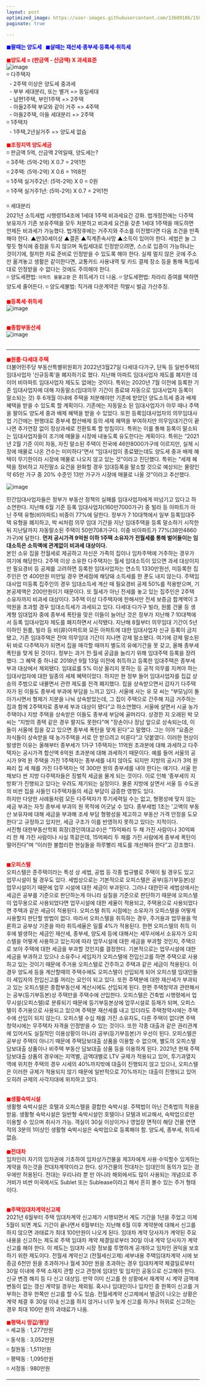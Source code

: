 ```yaml
---
layout: post
optimized_image: https://user-images.githubusercontent.com/13609186/158834851-5c5d7736-001b-448d-8bb6-eb99f2f16233.jpg
paginate: true

---
```

<span style="color:blue">**◼팔때는 양도세 &nbsp;&nbsp;◼살때는 재산세·종부세·등록세·취득세**</span><br>

<span style="color:red">**◼양도세 = (판금액 - 산금액) X 과세표준**</span><br>
![image](https://thumb.mt.co.kr/06/2021/05/2021051314510663694_1.jpg/dims/optimize/) <br>
◽ 다주택자 <br>
&nbsp; - 2주택 이상은 양도세 중과세 <br>
&nbsp; - 부부 세대분리, 또는 별거 => 동일세대 <br>
&nbsp; - 남편1주택, 부인1주택 => 2주택 <br>
&nbsp; - 아들2주택 부모와 같이 거주 => 4주택 <br>
&nbsp; - 아들2주택, 아들 세대분리 => 2주택 <br>
◽ 1주택자 <br>
&nbsp; - 1주택,2년실거주 => 양도세 없슴<br>

<span style="color:red">**◼조정지역 양도세금**</span> <br>
◽ 판금액 5억, 산금액 2억일때, 양도세는? <br>
◽ 3주택: (5억-2억) X 0.7 = 2억1천 <br>
◽ 2주택: (5억-2억) X 0.6 = 1억8천 <br>
◽ 1주택 실거주2년: (5억-2억) X 0 =  0원 <br>
◽ 1주택 실거주1년: (5억-2억) X 0.7 = 2억1천 <br>

◽ 세대분리<br>
2021년 소득세법 시행령154조에 1세대 1주택 비과세요건 강화.
법개정전에는 다주택 보유자가 기존 보유주택을 모두 처분하고 비과세 요건을 갖춘 1세대 1주택을 매도하면 언제든 비과세가 가능했다. 
법개정후에는 거주지와 주소를 이전했다면 다음 조건을 만족해야 한다. 
▲만30세이상 ▲결혼 ▲직계존속사망 ▲소득이 있어야 한다. 
세법은 늘 그렇듯 형식에 중점을 두지 않으며 독립세대로 인정받으려면, 스스로 입증이 가능하냐는 것이기에, 철저한 자료 준비로 인정받을 수 있도록 해야 한다.
실제 멀지 않은 곳에 주소만 옮겨놓고 생활은 같이한다면, 교통카드 사용내역 및 카드 결제 장소 등을 통해 독립세대로 인정받을 수 없다는 것에도 주의해야 한다. <br>
◽ 양도세편법: `아파트 물물교환` 은 취득세가 더 나옴.
◽ 양도세편법: 차라리 증여를 택하면 양도세 줄어든다.
◽ 양도세불법: 직거래 다운계약은 적발시 벌금 가산추징.
<br>

<span style="color:red">**◼등록세·취득세**</span><br>
![image](https://t1.daumcdn.net/cfile/blog/2211B6395891DCA237)<br>
<br>

<span style="color:red">**◼종합부동산세**</span><br>
![image](http://cdn.bizwatch.co.kr/news/photo/2019/01/24/0e367ee0334549d9740249280791160d112724.jpg)<br>
<br>

---

<span style="color:red">**◼원룸·다세대 주택**</span><br>
더불어민주당 부동산특별위원회가 2022년3월27일 다세대·다가구, 단독 등 일반주택의 임대사업자 ‘신규등록’을 폐지하기로 했다. 지난해 아파트 임대사업자 제도를 폐지한 데 이어 비아파트 임대사업자 제도도 없애는 것이다.
특위는 2020년 7월 이전에 등록한 기존 임대사업자에 대해 자동말소(임대의무 기간이 종료돼 자동으로 임대사업자 등록이 말소되는 것) 후 6개월 이내에 주택을 처분해야만 기존에 받았던 양도소득세 중과 배제 혜택을 받을 수 있도록 할 계획이다. 기존에는 자동말소 된 임대사업자가 아무 때나 주택을 팔아도 양도세 중과 배제 혜택을 받을 수 있었다.
또한 등록임대사업자의 의무임대사업 기간에는 현행대로 종부세 합산배제 등의 세제 혜택을 부여하지만 의무임대기간이 끝나면 추가연장 없이 정상과세로 전환토록 할 방침이다.
특위는 이를 통해 등록이 말소되는 임대사업자들이 조기에 매물을 시장에 내놓도록 유도한다는 계획이다. 특위는 “2021년 2월 기준 이미 자동, 자진 말소된 주택이 전국에 46만8000가구에 이르지만, 실제 시장에 매물로 나온 건수는 미미하다”면서 “임대사업이 종료됐는데도 양도세 중과 배제 혜택이 무기한이라 시장에 매물로 나오지 않고 있는 것”이라고 진단했다.
특위는 “세제 혜택을 정비하고 자진말소 요건을 완화할 경우 임대등록을 말소할 것으로 예상되는 물량인 약 65만 가구 중 20% 수준인 13만 가구가 시장에 매물로 나올 것”이라고 추산했다.

![image](https://pds.joongang.co.kr/news/component/htmlphoto_mmdata/202105/25/98685ea0-3b38-4055-92cf-d0414ee4d30b.jpg) <br>

민간임대사업자들은 정부가 부동산 정책의 실패를 임대사업자에게 떠넘기고 있다고 하소연한다. 지난해 6월 기준 등록 임대사업자(160만7000가구) 중 빌라 등 아파트가 아닌 주택 유형(비아파트) 비중이 77%에 달한다. 정부가 7·10대책에서 일부 등록임대주택 유형을 폐지하고, 박 씨처럼 의무 임대 기간을 지난 임대주택을 등록 말소하기 시작한 뒤 지난달까지 자동말소된 주택이 50만708가구다. 이중 비아파트가 77%(38만4660가구)에 달한다.
**먼저 공시가격 9억원 이하 1주택 소유자가 전월세를 통해 벌어들이는 임대소득은 소득액에 관계없이 비과세 대상이다.** <br>
본인 소유 집을 전월세로 제공하고 자신은 가족의 집이나 임차주택에 거주하는 경우가 여기에 해당한다. 2주택 이상 소유한 다주택자는 월세 임대소득이 있으면 과세 대상이지만 필요경비 등 공제를 고려하면 등록한 임대사업자는 연소득 1330만원선, 미등록한 집주인은 연 400만원 미만일 경우 면세점에 해당돼 소득세를 한 푼도 내지 않는다. 주택임대사업 미등록 집주인의 경우 임대소득세 계산 때 필요경비 공제 50%를 적용받으며, 기본공제액은 200만원이기 때문이다. 또 월세가 아닌 전세를 놓고 있는 집주인은 2주택 소유자까지 비과세 대상이다. 3주택 이상 다주택자에 한해서만 전세 보증금 합계액이 3억원을 초과할 경우 임대소득세가 과세되고 있다.
다세대·다가구 빌라, 원룸 건물 등 생계형 임대업자 중에 종부세 폭탄을 맞은 이들이 늘어난 것은 정부가 지난해 7·10대책에서 등록 임대사업자 제도를 폐지하면서 시작됐다. 지난해 8월부터 의무임대 기간이 5년 이하인 원룸, 빌라 등 비(非)아파트와 모든 아파트에 대한 임대사업자 신규 등록이 금지됐고, 기존 임대주택은 잔여 의무임대 기간이 지나면 강제 말소됐다. 여기에 강제 말소된 뒤 바로 다주택자가 되면서 집을 매각할 때까지 별도의 유예기간을 못 갖고, 올해 종부세 폭탄을 맞게 된 것이다. 
정부는 과거 전·월세 공급을 늘리기 위해 임대주택 등록을 장려했다. 그 혜택 중 하나로 2018년 9월 13일 이전에 취득하고 등록한 임대주택은 종부세 부과 대상에서 제외됐다. 임대료를 5% 이상 올리지 못하는 등 공적 의무를 지켜야 하는 임대사업자에 대한 일종의 세제 혜택이었다. 하지만 현 정부 들어 임대사업자를 집값 상승의 주범으로 내몰면서 관련 제도를 전격 폐지했다.
집을 상속받으면서 갑자기 다주택자가 된 이들도 종부세 부과에 부담을 느끼고 있다. 서울에 사는 유 모 씨는 “부모님이 돌아가시면서 형제가 지분을 나눠 상속받았는데, 그 집이 주택으로 간주해 지금 거주하는 집과 함께 2주택자로 종부세 부과 대상이 됐다”고 하소연했다.
서울에 살면서 시골 농가주택이나 지방 주택을 상속받은 이들도 종부세 부담에 골머리다. 상경한 지 오래된 박 모 씨는 “지방의 종택 같은 경우 팔지도 못한다"며 "장손이나 장남 앞으로 상속되는데, 이들이 서울에 집을 갖고 있으면 종부세 폭탄을 맞게 된다”고 말했다. 그는 이어 “요즘은 자식들이 상속받을 때 농가주택을 서로 안 받으려고 미룬다”고 덧붙였다.
이러한 현상이 발생한 이유는 올해부터 종부세가 1가구 1주택자는 11억원 초과분에 대해 과세하고 다주택자는 공시가격 합산액 6억원 초과분에 대해 과세하기 때문이다. 예를 들어 서울의 공시가 9억 원 주택을 가진 1주택자는 종부세를 내지 않아도 되지만 지방의 공시가 3억 원짜리 집 세 채를 가진 다주택자는 약 300만 원의 종부세를 내야 한다는 얘기다.
서울 한 채보다 싼 지방 다주택자들은 징벌적 세금을 물게 되는 것이다. 이로 인해 ‘종부세의 지방화’가 진행되고 있다는 우려도 제기되는 실정이다. 물론 지방에 살면서 서울 등 수도권의 비싼 집을 사들인 다주택자들의 세금 부담이 급증한 영향도 있다.  
하지만 다양한 사례들처럼 모든 다주택자가 투기세력일 수는 없고, 형평성에 맞지 않는 세금 부과는 자칫 종부세 부과의 원 목적에 어긋날 수 있다. 종부세법 1조는 '고액의 부동산 보유자에 대해 세금을 부과해 조세 부담 형평성을 제고하고 부동산 가격 안정을 도모한다'고 규정하고 있지만, 세금 구조가 이를 반영하지 못하고 있다는 지적이다.  
서진형 대한부동산학회 회장(경인여대교수)은 “15억짜리 두 채 가진 사람이나 30억짜리 한 채 가진 사람이나 사실 똑같은데, 15억짜리 두 채를 가진 사람에게 종부세 폭탄이 떨어진다”며 “이러한 불합리한 현실들을 하루빨리 제도를 개선해야 한다”고 강조했다. <br>
<br>

<span style="color:red">**◼오피스텔**</span><br>
오피스텔은 준주택이라는 특성 상 세법, 공법 등 각종 법규별로 주택이 될 경우도 있고 업무시설이 될 경우도 있다.
세법상으로는 기본적으로 오피스텔은 공부(등기부등본)상 업무시설이기 때문에 업무 시설에 대한 세금이 부과된다. 그러나 대한민국 세법상에서는 세금은 공부를 기준으로 판단하는게 아니라 실질을 기준으로 판단하기 때문에 오피스텔이 업무용으로 사용되었다면 업무시설에 대한 세율이 적용되고, 주택용으로 사용되었다면 주택과 같은 세금이 적용된다.
오피스텔 취득 시점에는 소유자가 오피스텔을 어떻게 사용할지 판단할 방법이 없다. 따라서 오피스텔을 취득하는 경우, 주거용과 업무용을 막론하고 공부상 기준을 따라 취득세율은 일률 4%가 적용된다.
한편 오피스텔의 취득 이후에 발생하는 세금인 재산세, 종부세, 양도세 등에 대해서는 세무서에서 소유자가 오피스텔을 어떻게 사용하고 있는지에 따라 업무시설에 대한 세금을 부과할 것인지, 주택으로 보아 주택에 대한 세금을 부과할 것인지를 결정한다. 기본적으로는 업무시설에 대한 세금을 부과하고 있으나 소유주나 세입자가 오피스텔에 전입신고를 하면 주택으로 사용하고 있는 것이기 때문에 주거용 오피스텔로 간주하고 주택과 같은 세금이 적용된다. 이 경우 양도세 등을 계산할때의 주택수에도 오피스텔이 산입되게 되어 오피스텔 임대인들이 세입자의 전입신고를 꺼리는 요인이 되고 있다. 또한 주택분에 대한 재산세가 부과되고 있는 오피스텔은 종합부동산세 계산시에도 산입되게 된다.
한편 주택청약과 관련해서는 공부(등기부등본)상 주택만을 주택수에 산입한다. 오피스텔은 건축법 시행령에서 업무시설(오피스텔)로 분류되기 때문에 등기부등본상에 업무시설로 등재가 되며, 오피스텔이 주거용으로 사용되고 있으며 주택분 재산세를 내고 있더라도 주택청약시에는 주택수에 산입이 되지 않는다. 오피스텔 수십 채를 가진 소유자도, 다른 주택이 없다면 주택청약시에는 무주택자 자격을 인정받을 수 있는 것이다.
또한 각종 대출과 같은 권리관계에 있어서도 실질적인 이용상황이 아니라 공부(등기부등본)가 우선이 된다. 오피스텔은 공부상 주택이 아니기 때문에 주택담보대출 상품을 이용할 수 없으며, 별도의 오피스텔 담보대출 상품이나 비주택 부동산 담보대출 상품 등을 이용하게 된다. 2021년 현재 주택담보대출 상품의 경우에는 지역별, 금액대별로 LTV 규제가 적용되고 있어, 투기과열지역에 위치한 주택의 경우 시세의 40%까지밖에 대출이 진행되지 않고 있으나, 오피스텔은 이러한 규제가 적용되지 않기 때문에 일반적으로 70%까지는 대출이 진행되고 있어 오히려 규제의 사각지대에 위치하고 있다.<br>
<br>

<span style="color:red">**◼생활숙박시설**</span><br>
생활형 숙박시설은 호텔과 오피스텔을 결합한 숙박시설. 
주택법이 아닌 건축법의 적용을 받음.
생활형 숙박시설은 일반형 숙박시설인 호텔이나 모텔과 비교해서, 숙박업으로만 이용할 수 있으며 취사가 가능.
객실이 30실 이상이거나 영업장 면적이 해당 건물 연면적의 3분의 1이상인 생활형 숙박시설은 숙박업으로 등록해야 함. 
양도세, 종부세, 취득세 없슴.<br>
<br>
<span style="color:red">**◼전대차**</span><br>
임차인이 자기의 임차권에 기초하여 임차상가건물을 제3자에게 사용·수익할수 있게하는 계약을 하는것을 전대차계약이라고 한다. 
상가건물의 전대차는 임대인의 동의가 있는 경우에만 허용된다.
전대는 우리나라 뿐 만 아니라 해외에서도 많이 사용되는 개념으로 주거비가 비싼 미국에서도 Sublet 또는 Sublease이라고 해서 흔히 볼수 있는 주거 형태이다.<br>
<br>

<span style="color:red">**◼주택임대차계약신고제**</span><br>
2021년 6월부터 주택 임대차계약 신고제가 시행되면서 계도 기간을 1년을 주었고 이제 5월이 되면 계도 기간이 끝나면서 6월부터는 지난해 6월 이후 계약분에 대해서 신고를 하지 않으면 과태료가 최대 100만원이 나오게 된다.
임대차 계약 당사자가 계약된 주요 내용을 신고하는 제도로 주택 임대차 계약 체결일로부터 30일 이내 계약 당사자가 계약 신고를 해야 한다.
이 제도는 임대차 시장 정보를 투명하게 공개하고 임차인 권익을 보호하기 위한 제도이다.
전월세 계약신고 (전월세신고제) 세부내용
주택임대차계약 시에 보증금 6천만 원을 초과하거나 월세 30만 원을 초과하는 경우 임대차계약 체결일로부터 30일 이내에 주택 소재지 관할 신고 관청에 임대인 및 임차인 공동으로 신고해야 한다. 신규 변경 해지 등 다 신고 대상임.
만약 이미 신고를 한 상황에서 재계약 시 계약 금액에 변동이 없는 갱신 계약일 경우는 제외됨.
혹시나 임대인이나 임차인 중 한쪽이 신고를 거부하는 경우 한쪽만 신고를 할 수도 있슴.
전월세계약 신고제에서 벌금이 나오는 상황은 계약 체결 후 30일 이내 신고를 하지 않거나 너무 늦게 신고를 하거나 허위로 신고하는 경우 최대 100만 원의 과태료가 나옴.
<br>

<span style="color:red">**◼평택시 땅값/평당**</span><br>
◽ 세교동 : 1,277만원<br>
◽ 동삭동 : 3,052만원<br>
◽ 칠원동 : 1,511만원<br>
◽ 평택동 : 1,095만원<br>
◽ 서정동 : 980만원<br>


---
